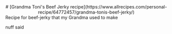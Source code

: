 <center>
  # [Grandma Toni's Beef Jerky recipe](https://www.allrecipes.com/personal-recipe/64772457/grandma-tonis-beef-jerky/)  
</br></center>
Recipe for beef-jerky that my Grandma used to make  

nuff said  
